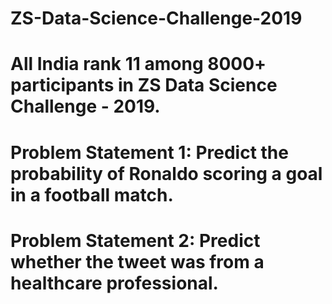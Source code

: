# ZS-Data-Science-Challenge-2019
# All India rank 11 among 8000+ participants in ZS Data Science Challenge - 2019.
# Problem Statement 1: Predict the probability of Ronaldo scoring a goal in a football match.
# Problem Statement 2: Predict whether the tweet was from a healthcare professional.
